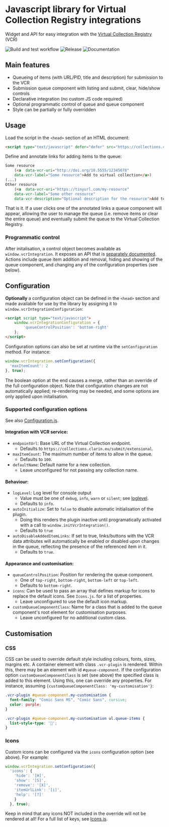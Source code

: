 # Javascript library for Virtual Collection Registry integrations

Widget and API for easy integration with the [Virtual Collection Registry](https://collections.clarin.eu) (VCR)

![Build and test workflow](https://github.com/clarin-eric/js-vcr-integration/actions/workflows/webpack.yml/badge.svg?branch=main)
![Release](https://github.com/clarin-eric/js-vcr-integration/actions/workflows/release.yml/badge.svg?branch=main)
![Documentation](https://github.com/clarin-eric/js-vcr-integration/actions/workflows/pages/pages-build-deployment/badge.svg?branch=main)

## Main features

* Queueing of items (with URL/PID, title and description) for submission to the VCR
* Submission queue component with listing and submit, clear, hide/show controls
* Declarative integration (no custom JS code required)
* Optional programmatic control of queue and queue component
* Style can be partially or fully overridden

## Usage

Load the script in the `<head>` section of an HTML document:
```html
<script type="text/javascript" defer="defer" src="https://collections.clarin.eu/script/vcr-integration/v1/vcr-integration.js"></script>
```

Define and annotate links for adding items to the queue:
```html
Some resource
    (<a  data-vcr-uri="http://doi.org/10.5555/12345678" 
    data-vcr-label="Some resource">Add to virtual collection</a>)
(...)
Other resource 
    (<a  data-vcr-uri="https://tinyurl.com/my-resource" 
    data-vcr-label="Some other resource"
    data-vcr-description="Optional description for the resource">Add to virtual collection</a>)
```

That is it. If a user clicks one of the annotated links a queue component will appear, allowing the user to manage the
queue (i.e. remove items or clear the entire queue) and eventually submit the queue to the Virtual Collection Registry.

### Programmatic control

After initalisation, a control object becomes available as `window.vcrIntegration`. It exposes an API that is
[separately documented](https://clarin-eric.github.io/js-vcr-integration/VCRIntegration.html). Actions include queue
item addition and removal, hiding and showing of the queue component, and changing any of the configuration properties
(see below).

## Configuration

**Optionally** a configuration object can be defined in the `<head>` section and made available for use by the library 
by assigning it to `window.vcrIntegrationConfiguration`:
```html
<script script type="text/javascript">
    window.vcrIntegrationConfiguration = {
        'queueControlPosition': 'bottom-right'
    };
</script>
```

Configuration options can also be set at runtime via the `setConfiguration` method. For instance:
```js
window.vcrIntegration.setConfiguration({
  'maxItemCount': 2
}, true);
```

The boolean option at the end causes a merge, rather than an override of the full configuration object. Note that configuration changes are not automatically applied; re-rendering may be needed, and some options are only applied upon initalisation.

### Supported configuration options

See also [Configuration.js](./src/Configuration.js).

#### Integration with VCR service:
* `endpointUrl`: Base URL of the Virtual Collection endpoint.
  * Defaults to `https://collections.clarin.eu/submit/extensional`.
* `maxItemCount`: The maximum number of items to allow in the queue.
  * Defaults to `100`.
* `defaultName`: Default name for a new collection.
  * Leave unconfigured for not passing any collection name.

#### Behaviour:
* `logLevel`: Log level for console output 
  * Value must be one of `debug`, `info`, `warn` or `silent`; see [loglevel](https://github.com/pimterry/loglevel).
  * Defaults to `info`.
* `autoInitialize`: Set to `false` to disable automatic initialisation of the plugin.
  * Doing this renders the plugin inactive until programatically activated with a call to `window.initVcrIntegration()`.
  * Defaults to `true`
* `autoDisableAddedItemLinks`: If set to true, links/buttons with the VCR data attributes will automatically be enabled or disabled upon changes in the queue, reflecting the presence of the referenced item in it.
  * Defaults to `true`.

#### Appearance and customisation:
* `queueControlPosition`: Position for rendering the queue component.
  * One of `top-right`, `bottom-right`, `bottom-left` or `top-left`.
  * Defaults to `bottom-right`.
* `icons`: Can be used to pass an array that defines markup for icons to replace the default icons. See `Icons.js`.
for a list of properties.
  * Leave unconfigured to use the default icon markup.
* `customQueueComponentClass`: Name for a class that is added to the queue component's root element for customisation purposes.
  * Leave unconfigured for no additional custom class.

## Customisation

### CSS

CSS can be used to override default style including colours, fonts, sizes, margins etc. A container element with class `.vcr-plugin` is rendered. Within this, there may be an element with id `#queue-component`. If the configuration option `customQueueComponentClass` is set (see above) the specified class is added to this element. Using this, one can override any properties. For instance, assuming `{customQueueComponentClass: 'my-customisation'}`:

```css
.vcr-plugin #queue-component.my-customisation {
  font-family: "Comic Sans MS", "Comic Sans", cursive;
  color: purple;
}

.vcr-plugin #queue-component.my-customisation ul.queue-items {
  list-style-type: '🎉';
}
```

### Icons

Custom icons can be configured via the `icons` configuration option (see above). For example:
```js
window.vcrIntegration.setConfiguration({
  'icons': {
    'hide': '[H]',
    'show': '[S]',
    'remove': '[X]',
    'itemUrlLink': '[i]',
    'help': '[?]'
    }
  }, true);
```
Keep in mind that any icons NOT included in the override will not be rendered at all! For a full list of keys, see [Icons.js](src/Icons.js).